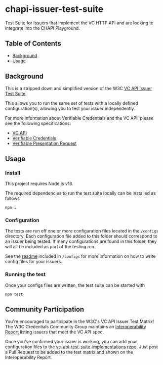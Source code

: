 # chapi-issuer-test-suite
Test Suite for Issuers that implement the VC HTTP API and are looking to integrate into the CHAPI Playground.

## Table of Contents

- [Background](#background)
- [Usage](#usage)


## Background

This is a stripped down and simplified version of the W3C [VC API Issuer Test Suite](https://github.com/w3c-ccg/vc-api-issuer-test-suite).
 
 This allows you to run the same set of tests with a locally defined configuration(s), allowing you to test your issuer independently.

 For more information about Verifiable Credentials and the VC API, please see the following specifications:
 - [VC API](https://w3c-ccg.github.io/vc-api/)
 - [Verifiable Credentials](https://www.w3.org/TR/vc-data-model/)
 - [Verifiable Presentation Request](https://w3c-ccg.github.io/vp-request-spec/)

## Usage
### Install
This project requires Node.js v16.

The required dependencies to run the test suite locally can be installed as follows

```js
npm i
```
### Configuration
The tests are run off one or more configuration files located in the `/configs` directory. Each configuration file added to this folder should correspond to an issuer being tested. If many configurations are found in this folder, they will all be included as part of the testing run.

See the [readme](/configs/README.md) included in `/configs` for more information on how to write config files for your issuers.

### Running the test
Once your configs files are written, the test suite can be started with
```
npm test
```

## Community Participation
You're encouraged to participate in the W3C's VC API Issuer Test Matrix!  The W3C Credentials Community Group maintains an [Interoperability Report](https://w3c-ccg.github.io/vc-api-issuer-test-suite/) listing issuers that meet the VC API spec.  

Once you've confirmed your issuer is working, you can add your configuration files to the [vc-api-test-suite-implementations repo](https://github.com/w3c-ccg/vc-api-test-suite-implementations).  Just post a Pull Request to be added to the test matrix and shown on the Interoperability Report.